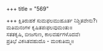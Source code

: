 +++
title = "569"

+++
ಕ್ಷಿತಿರುಹಕೆ ಸುಮಫಲಮುಹೂರ್ತ ನಿಶ್ಚಿತವೇನು?।  
ಮತಿಮನಂಗಳ ಕೃಷಿತಪಃಫಲವುಮಂತು॥  
ಸತತಕೃಷಿ, ಬೀಜಗುಣ, ಕಾಲವರ್ಷಗಳೊದವೆ।  
ಪ್ರತಿಭೆ ವಿಕಸಿತವಹುದೊ - ಮಂಕುತಿಮ್ಮ॥  
